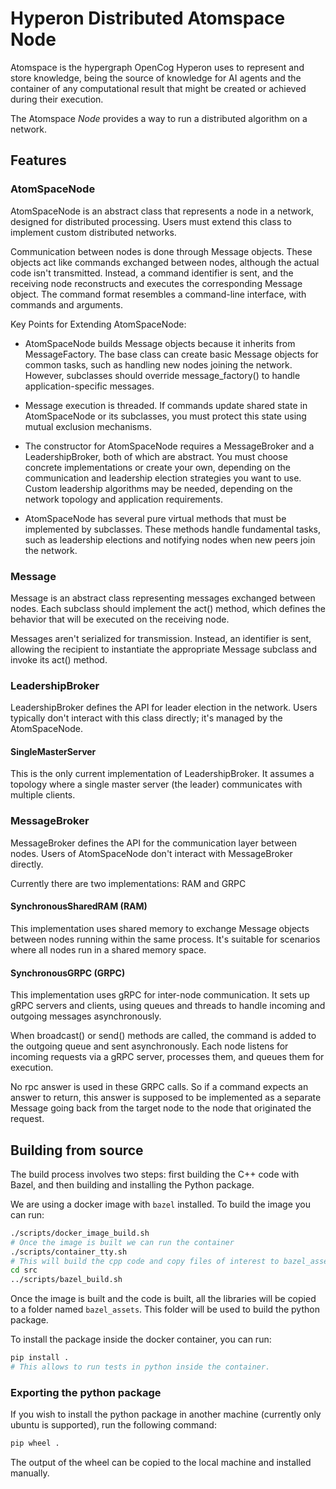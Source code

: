 # Hyperon Distributed Atomspace Node

Atomspace is the hypergraph OpenCog Hyperon uses to represent and store
knowledge, being the source of knowledge for AI agents and the container of any
computational result that might be created or achieved during their execution.

The Atomspace *Node* provides a way to run a distributed algorithm on a network.

## Features

### AtomSpaceNode

AtomSpaceNode is an abstract class that represents a node in a network,
designed for distributed processing. Users must extend this class to implement
custom distributed networks.

Communication between nodes is done through Message objects. These objects act
like commands exchanged between nodes, although the actual code isn't
transmitted. Instead, a command identifier is sent, and the receiving node
reconstructs and executes the corresponding Message object. The command format
resembles a command-line interface, with commands and arguments.

Key Points for Extending AtomSpaceNode:

  - AtomSpaceNode builds Message objects because it inherits from
  MessageFactory. The base class can create basic Message objects for common
  tasks, such as handling new nodes joining the network. However, subclasses
  should override message_factory() to handle application-specific messages.

  - Message execution is threaded. If commands update shared state in
  AtomSpaceNode or its subclasses, you must protect this state using mutual
  exclusion mechanisms.

  - The constructor for AtomSpaceNode requires a MessageBroker and a
  LeadershipBroker, both of which are abstract. You must choose concrete
  implementations or create your own, depending on the communication and
  leadership election strategies you want to use. Custom leadership algorithms
  may be needed, depending on the network topology and application
  requirements.

  - AtomSpaceNode has several pure virtual methods that must be implemented by
  subclasses. These methods handle fundamental tasks, such as leadership
  elections and notifying nodes when new peers join the network.

### Message

Message is an abstract class representing messages exchanged between nodes.
Each subclass should implement the act() method, which defines the behavior
that will be executed on the receiving node.

Messages aren't serialized for transmission. Instead, an identifier is sent,
allowing the recipient to instantiate the appropriate Message subclass and
invoke its act() method.

### LeadershipBroker

LeadershipBroker defines the API for leader election in the network. Users
typically don't interact with this class directly; it's managed by the
AtomSpaceNode.

#### SingleMasterServer

This is the only current implementation of LeadershipBroker. It assumes a
topology where a single master server (the leader) communicates with multiple
clients.

### MessageBroker

MessageBroker defines the API for the communication layer between nodes. Users
of AtomSpaceNode don't interact with MessageBroker directly.

Currently there are two implementations: RAM and GRPC

#### SynchronousSharedRAM (RAM)
 
This implementation uses shared memory to exchange Message objects between
nodes running within the same process. It's suitable for scenarios where all
nodes run in a shared memory space.

#### SynchronousGRPC (GRPC)

This implementation uses gRPC for inter-node communication. It sets up gRPC
servers and clients, using queues and threads to handle incoming and outgoing
messages asynchronously.

When broadcast() or send() methods are called, the command is added to the
outgoing queue and sent asynchronously. Each node listens for incoming requests
via a gRPC server, processes them, and queues them for execution.

No rpc answer is used in these GRPC calls. So if a command expects an answer to
return, this answer is supposed to be implemented as a separate Message going
back from the target node to the node that originated the request.

## Building from source

The build process involves two steps: first building the C++ code with Bazel,
and then building and installing the Python package.

We are using a docker image with `bazel` installed. To build the image you can run:

```sh
./scripts/docker_image_build.sh
# Once the image is built we can run the container
./scripts/container_tty.sh
# This will build the cpp code and copy files of interest to bazel_assets dir
cd src
../scripts/bazel_build.sh
```

Once the image is built and the code is built, all the libraries will be copied to a folder named `bazel_assets`.
This folder will be used to build the python package.

To install the package inside the docker container, you can run:
```sh
pip install .
# This allows to run tests in python inside the container.
```

### Exporting the python package

If you wish to install the python package in another machine (currently only ubuntu is supported), run the following command:

```sh
pip wheel .

```

The output of the wheel can be copied to the local machine and installed manually. 
